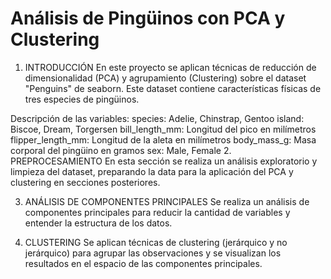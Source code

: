 # Análisis de Pingüinos con PCA y Clustering

1. INTRODUCCIÓN
En este proyecto se aplican técnicas de reducción de dimensionalidad (PCA) y agrupamiento (Clustering) sobre el dataset "Penguins" de seaborn. Este dataset contiene características físicas de tres especies de pingüinos.

Descripción de las variables:
species: Adelie, Chinstrap, Gentoo
island: Biscoe, Dream, Torgersen
bill_length_mm: Longitud del pico en milímetros
flipper_length_mm: Longitud de la aleta en milímetros
body_mass_g: Masa corporal del pingüino en gramos
sex: Male, Female
2. PREPROCESAMIENTO
En esta sección se realiza un análisis exploratorio y limpieza del dataset, preparando la data para la aplicación del PCA y clustering en secciones posteriores.

3. ANÁLISIS DE COMPONENTES PRINCIPALES
Se realiza un análisis de componentes principales para reducir la cantidad de variables y entender la estructura de los datos.

4. CLUSTERING
Se aplican técnicas de clustering (jerárquico y no jerárquico) para agrupar las observaciones y se visualizan los resultados en el espacio de las componentes principales.
